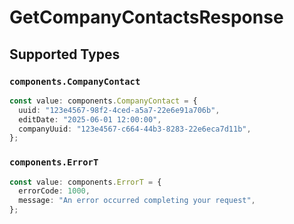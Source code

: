 # GetCompanyContactsResponse


## Supported Types

### `components.CompanyContact`

```typescript
const value: components.CompanyContact = {
  uuid: "123e4567-98f2-4ced-a5a7-22e6e91a706b",
  editDate: "2025-06-01 12:00:00",
  companyUuid: "123e4567-c664-44b3-8283-22e6eca7d11b",
};
```

### `components.ErrorT`

```typescript
const value: components.ErrorT = {
  errorCode: 1000,
  message: "An error occurred completing your request",
};
```


